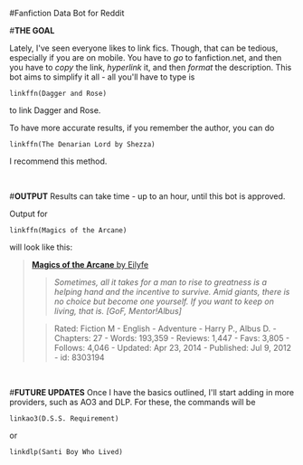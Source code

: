 #Fanfiction Data Bot for Reddit

#**THE GOAL**

Lately, I've seen everyone likes to link fics. Though, that can be tedious, especially if you are on mobile. You have to *go* to fanfiction.net, and then you have to *copy* the link, *hyperlink* it, and then *format* the description. This bot aims to simplify it all - all you'll have to type is

    linkffn(Dagger and Rose)

to link Dagger and Rose.

To have more accurate results, if you remember the author, you can do

    linkffn(The Denarian Lord by Shezza)

I recommend this method.



&nbsp;

#**OUTPUT**
Results can take time - up to an hour, until this bot is approved.

Output for

    linkffn(Magics of the Arcane)

will look like this:
> [**Magics of the Arcane** by Eilyfe](https://www.fanfiction.net/s/8303194/1/Magics-of-the-Arcane)
> > *Sometimes, all it takes for a man to rise to greatness is a helping hand and the incentive to survive. Amid giants, there is no choice but become one yourself. If you want to keep on living, that is. [GoF, Mentor!Albus]*
>
>
> > Rated: Fiction M - English - Adventure - Harry P., Albus D. - Chapters: 27 - Words: 193,359 - Reviews: 1,447 - Favs: 3,805 - Follows: 4,046 - Updated: Apr 23, 2014 - Published: Jul 9, 2012 - id: 8303194

&nbsp;

#**FUTURE UPDATES**
Once I have the basics outlined, I'll start adding in more providers, such as AO3 and DLP. For these, the commands will be

    linkao3(D.S.S. Requirement)

or

    linkdlp(Santi Boy Who Lived)
